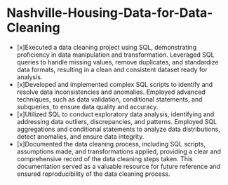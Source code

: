 # Nashville-Housing-Data-for-Data-Cleaning

- [x]Executed a data cleaning project using SQL, demonstrating proficiency in data manipulation and transformation. Leveraged SQL queries to handle missing values, remove duplicates, and standardize data formats, resulting in a clean and consistent dataset ready for analysis.
- [x]Developed and implemented complex SQL scripts to identify and resolve data inconsistencies and anomalies. Employed advanced techniques, such as data validation, conditional statements, and subqueries, to ensure data quality and accuracy.
- [x]Utilized SQL to conduct exploratory data analysis, identifying and addressing data outliers, discrepancies, and patterns. Employed SQL aggregations and conditional statements to analyze data distributions, detect anomalies, and ensure data integrity.
- [x]Documented the data cleaning process, including SQL scripts, assumptions made, and transformations applied, providing a clear and comprehensive record of the data cleaning steps taken. This documentation served as a valuable resource for future reference and ensured reproducibility of the data cleaning process.
